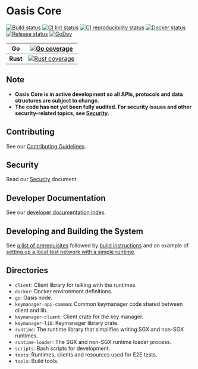 # Oasis Core

[![Build status][buildkite-badge]][buildkite-link]
[![CI lint status][github-ci-lint-badge]][github-ci-lint-link]
[![CI reproducibility status][github-ci-repr-badge]][github-ci-repr-link]
[![Docker status][github-docker-badge]][github-docker-link]
[![Release status][github-release-badge]][github-release-link]
[![GoDev][godev-badge]][godev-link]

<!-- NOTE: Markdown doesn't support tables without headers, so we need to
work around that and make the second (non-header) row also bold. -->
| Go            | [![Go coverage][codecov-badge]][codecov-link]       |
|:-------------:|:---------------------------------------------------:|
| **Rust**      | [![Rust coverage][coveralls-badge]][coveralls-link] |

<!-- markdownlint-disable line-length -->
[buildkite-badge]: https://badge.buildkite.com/16896a68bd8fba45d7b41fd608f26f87c726da10f7f24694a0.svg?branch=master
[buildkite-link]: https://buildkite.com/oasisprotocol/oasis-core-ci
[github-ci-lint-badge]: https://github.com/oasisprotocol/oasis-core/workflows/ci-lint/badge.svg
[github-ci-lint-link]: https://github.com/oasisprotocol/oasis-core/actions?query=workflow:ci-lint+branch:master
[github-ci-repr-badge]: https://github.com/oasisprotocol/oasis-core/workflows/ci-reproducibility/badge.svg
[github-ci-repr-link]: https://github.com/oasisprotocol/oasis-core/actions?query=workflow:ci-reproducibility
[github-docker-badge]: https://github.com/oasisprotocol/oasis-core/workflows/docker/badge.svg
[github-docker-link]: https://github.com/oasisprotocol/oasis-core/actions?query=workflow:docker
[github-release-badge]: https://github.com/oasisprotocol/oasis-core/workflows/release/badge.svg
[github-release-link]: https://github.com/oasisprotocol/oasis-core/actions?query=workflow:release
[codecov-badge]: https://codecov.io/gh/oasisprotocol/oasis-core/branch/master/graph/badge.svg
[codecov-link]: https://codecov.io/gh/oasisprotocol/oasis-core
[coveralls-badge]: https://coveralls.io/repos/github/oasisprotocol/oasis-core/badge.svg
[coveralls-link]: https://coveralls.io/github/oasisprotocol/oasis-core
[godev-badge]: https://img.shields.io/badge/go.dev-reference-007d9c?logo=go&logoColor=white
[godev-link]: https://pkg.go.dev/github.com/oasisprotocol/oasis-core/go?tab=subdirectories
<!-- markdownlint-enable line-length -->

## Note

* **Oasis Core is in active development so all APIs, protocols and data
  structures are subject to change.**
* **The code has not yet been fully audited. For security issues and other
  security-related topics, see [Security](#security).**

## Contributing

See our [Contributing Guidelines](CONTRIBUTING.md).

## Security

Read our [Security](SECURITY.md) document.

## Developer Documentation

See our [developer documentation index](docs/index.md).

## Developing and Building the System

See [a list of prerequisites] followed by [build instructions] and an example
of [setting up a local test network with a simple runtime].

<!-- markdownlint-disable line-length -->
[a list of prerequisites]: docs/setup/prerequisites.md
[build instructions]: docs/setup/building.md
[setting up a local test network with a simple runtime]: docs/setup/oasis-net-runner.md
<!-- markdownlint-enable line-length -->

## Directories

* `client`: Client library for talking with the runtimes.
* `docker`: Docker environment definitions.
* `go`: Oasis node.
* `keymanager-api-common`: Common keymanager code shared between client and lib.
* `keymanager-client`: Client crate for the key manager.
* `keymanager-lib`: Keymanager library crate.
* `runtime`: The runtime library that simplifies writing SGX and non-SGX
  runtimes.
* `runtime-loader`: The SGX and non-SGX runtime loader process.
* `scripts`: Bash scripts for development.
* `tests`: Runtimes, clients and resources used for E2E tests.
* `tools`: Build tools.
